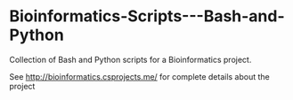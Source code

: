 # Bioinformatics-Scripts---Bash-and-Python
Collection of Bash and Python scripts for a Bioinformatics project.

See http://bioinformatics.csprojects.me/ for complete details about the project
